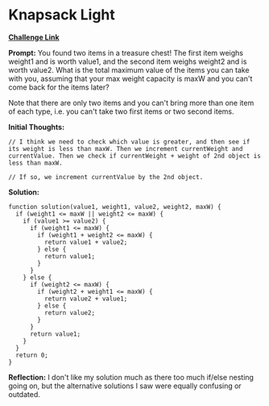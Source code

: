 # Knapsack Light

[**Challenge Link**](https://app.codesignal.com/arcade/intro/level-9/r9azLYp2BDZPyzaG2)

**Prompt:** You found two items in a treasure chest! The first item weighs weight1 and is worth value1, and the second item weighs weight2 and is worth value2. What is the total maximum value of the items you can take with you, assuming that your max weight capacity is maxW and you can't come back for the items later?

Note that there are only two items and you can't bring more than one item of each type, i.e. you can't take two first items or two second items.

**Initial Thoughts:**

```
// I think we need to check which value is greater, and then see if its weight is less than maxW. Then we increment currentWeight and currentValue. Then we check if currentWeight + weight of 2nd object is less than maxW.

// If so, we increment currentValue by the 2nd object.
```

**Solution:**

```
function solution(value1, weight1, value2, weight2, maxW) {
  if (weight1 <= maxW || weight2 <= maxW) {
    if (value1 >= value2) {
      if (weight1 <= maxW) {
        if (weight1 + weight2 <= maxW) {
          return value1 + value2;
        } else {
          return value1;
        }
      }
    } else {
      if (weight2 <= maxW) {
        if (weight2 + weight1 <= maxW) {
          return value2 + value1;
        } else {
          return value2;
        }
      }
      return value1;
    }
  }
  return 0;
}
```

**Reflection:** I don't like my solution much as there too much if/else nesting going on, but the alternative solutions I saw were equally confusing or outdated.

